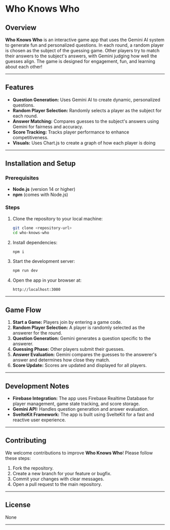 # Who Knows Who

## Overview
**Who Knows Who** is an interactive game app that uses the Gemini AI system to generate fun and personalized questions. In each round, a random player is chosen as the subject of the guessing game. Other players try to match their answers to the subject's answers, with Gemini judging how well the guesses align. The game is designed for engagement, fun, and learning about each other!

---

## Features
- **Question Generation:** Uses Gemini AI to create dynamic, personalized questions.
- **Random Player Selection:** Randomly selects a player as the subject for each round.
- **Answer Matching:** Compares guesses to the subject's answers using Gemini for fairness and accuracy.
- **Score Tracking:** Tracks player performance to enhance competitiveness.
- **Visuals:** Uses Chart.js to create a graph of how each player is doing 

---

## Installation and Setup

### Prerequisites
- **Node.js** (version 14 or higher)
- **npm** (comes with Node.js)

### Steps
1. Clone the repository to your local machine:
   ```bash
   git clone <repository-url>
   cd who-knows-who
   ```

2. Install dependencies:
   ```bash
   npm i
   ```

3. Start the development server:
   ```bash
   npm run dev
   ```

4. Open the app in your browser at:
   ```
   http://localhost:3000
   ```

---

## Game Flow
1. **Start a Game:** Players join by entering a game code.
2. **Random Player Selection:** A player is randomly selected as the answerer for the round.
3. **Question Generation:** Gemini generates a question specific to the answerer.
4. **Guessing Phase:** Other players submit their guesses.
5. **Answer Evaluation:** Gemini compares the guesses to the answerer's answer and determines how close they match.
6. **Score Update:** Scores are updated and displayed for all players.

---

## Development Notes
- **Firebase Integration:** The app uses Firebase Realtime Database for player management, game state tracking, and score storage.
- **Gemini API:** Handles question generation and answer evaluation.
- **SvelteKit Framework:** The app is built using SvelteKit for a fast and reactive user experience.

---

## Contributing
We welcome contributions to improve **Who Knows Who**! Please follow these steps:
1. Fork the repository.
2. Create a new branch for your feature or bugfix.
3. Commit your changes with clear messages.
4. Open a pull request to the main repository.

---

## License
None

---


